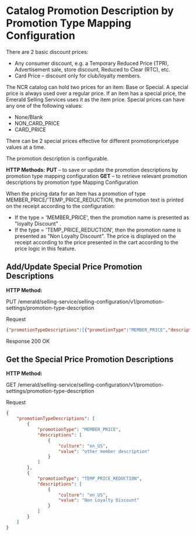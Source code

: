# Catalog Promotion Description by Promotion Type Mapping Configuration

There are 2 basic discount prices:

* Any consumer discount, e.g. a Temporary Reduced Price (TPR), Advertisement sale, store discount, Reduced to Clear (RTC), etc.
* Card Price – discount only for club/loyalty members.

The NCR catalog can hold two prices for an item: Base or Special. A special price is always used over a regular price.
If an item has a special price, the Emerald Selling Services uses it as the item price.
Special prices can have any one of the following values:

* None/Blank
* NON_CARD_PRICE
* CARD_PRICE

There can be 2 special prices effective for different promotionpricetype values at a time.

The promotion description is configurable.

**HTTP Methods:**
**PUT** – to save or update the promotion descriptions by promotion type mapping configuration
**GET** – to retrieve relevant promotion descriptions by promotion type Mapping Configuration

When the pricing data for an Item has a promotion of type MEMBER_PRICE/'TEMP_PRICE_REDUCTION, the promotion text is printed on the receipt according to the configuration:

* If the type = 'MEMBER_PRICE', then the promotion name is presented as "loyalty Discount" .
* If the type = 'TEMP_PRICE_REDUCTION', then the promotion name is presented as "Non Loyalty Discount".
The price is displayed on the receipt according to the price presented in the cart according to the price logic in this feature.

## Add/Update Special Price Promotion Descriptions

**HTTP Method:**

PUT
/emerald/selling-service/selling-configuration/v1/promotion-settings/promotion-type-description

Request

```json
{"promotionTypeDescriptions":[{"promotionType":"MEMBER_PRICE","descriptions":[{"culture":"en_US","value":"other member description"}]},{"promotionType":"TEMP_PRICE_REDUCTION","descriptions":[{"culture":"en_US","value":"Non Loyalty Discount"}]}]}
```

Response 200 OK

## Get the Special Price Promotion Descriptions

**HTTP Method:**

GET
/emerald/selling-service/selling-configuration/v1/promotion-settings/promotion-type-description

Request

```json
{
    "promotionTypeDescriptions": [
        {
            "promotionType": "MEMBER_PRICE",
            "descriptions": [
                {
                    "culture": "en_US",
                    "value": "other member description"
                }
            ]
        },
        {
            "promotionType": "TEMP_PRICE_REDUCTION",
            "descriptions": [
                {
                    "culture": "en_US",
                    "value": "Non Loyalty Discount"
                }
            ]
        }
    ]
}
```
